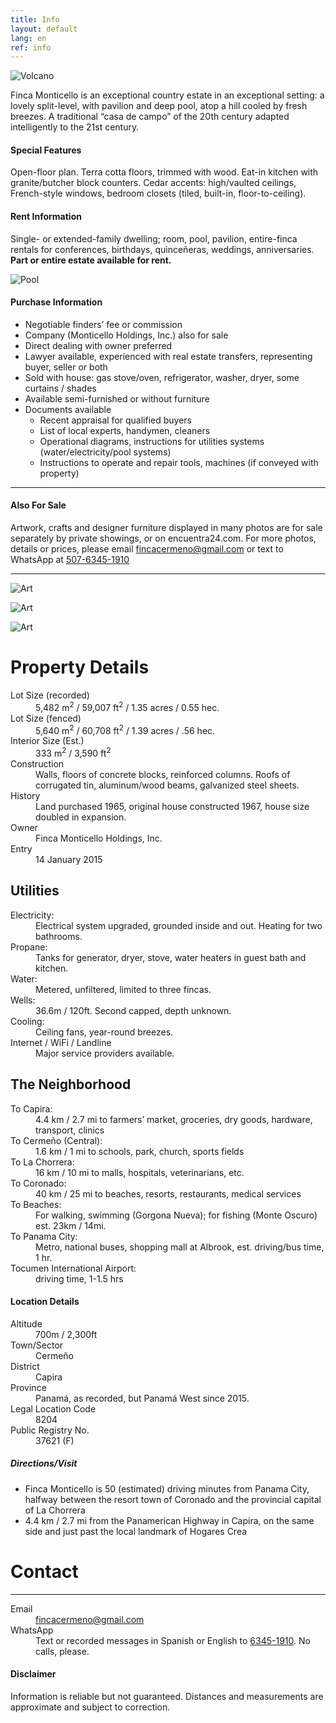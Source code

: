 ```yaml
---
title: Info
layout: default
lang: en
ref: info
---
```





![Volcano](/assets/img/info1.jpg)



Finca Monticello is an exceptional country estate in an exceptional setting: a lovely split-level, with pavilion and deep pool, atop a hill cooled by fresh breezes. A traditional “casa de campo” of the 20th century adapted intelligently to the 21st century.

#### Special Features

Open-floor plan. Terra cotta floors, trimmed with wood. Eat-in kitchen with granite/butcher block counters. Cedar accents: high/vaulted ceilings, French-style windows, bedroom closets (tiled, built-in, floor-to-ceiling).

#### Rent Information

Single- or extended-family dwelling; room, pool, pavilion, entire-finca rentals for conferences, birthdays, quinceñeras, weddings, anniversaries.  **Part or entire estate available for rent.**


![Pool](/assets/img/info3.jpg)


#### Purchase Information

* Negotiable finders’ fee or commission
* Company (Monticello Holdings, Inc.) also for sale
* Direct dealing with owner preferred
* Lawyer available, experienced with real estate transfers, representing buyer, seller or both
* Sold with house: gas stove/oven, refrigerator, washer, dryer, some curtains / shades
* Available semi-furnished or without furniture
* Documents available
  * Recent appraisal for qualified buyers
  * List of local experts, handymen, cleaners
  * Operational diagrams, instructions for utilities systems (water/electricity/pool systems)
  * Instructions to operate and repair tools, machines (if conveyed with property)


---

#### Also For Sale

Artwork, crafts and designer furniture displayed in many photos are for sale separately by private showings, or on encuentra24.com.  For more photos, details or prices, please email <a href="mailto:fincacermeno@gmail.com">fincacermeno@gmail.com</a> or text to WhatsApp at <a href="https://api.whatsapp.com/send?phone=+50763451910">507-6345-1910</a>

---

![Art](/assets/img/info4.jpg)

![Art](/assets/img/info5.jpg)

![Art](/assets/img/info6.jpg)



# Property Details


<dl>
<dt>Lot Size (recorded)</dt>
<dd>5,482 m<sup>2</sup> / 59,007 ft<sup>2</sup> / 1.35 acres / 0.55 hec.</dd>

<dt>Lot Size (fenced)</dt>
<dd>5,640 m<sup>2</sup> / 60,708 ft<sup>2</sup> / 1.39 acres / .56 hec.</dd>

<dt>Interior Size (Est.)</dt>
<dd>333 m<sup>2</sup> / 3,590 ft<sup>2</sup></dd>

<dt>Construction</dt>
<dd>Walls, floors of concrete blocks, reinforced columns. Roofs of corrugated tin, aluminum/wood beams, galvanized steel sheets.</dd>

<dt>History</dt>
<dd>Land purchased 1965, original house constructed 1967, house size doubled in expansion.</dd>

<dt>Owner</dt>
<dd>Finca Monticello Holdings, Inc.</dd>

<dt>Entry</dt>
<dd>14 January 2015</dd>

</dl>


## Utilities

<dl>

<dt>Electricity:</dt>
<dd>Electrical system upgraded, grounded inside and out. Heating for two bathrooms.</dd>

<dt>Propane:</dt>
<dd>Tanks for generator, dryer, stove, water heaters in guest bath and kitchen.</dd>

<dt>Water:</dt>
<dd>Metered, unfiltered, limited to three fincas.</dd>

<dt>Wells:</dt>
<dd>36.6m / 120ft. Second capped, depth unknown.</dd>

<dt>Cooling:</dt>
<dd>Ceiling fans, year-round breezes.</dd>

<dt>Internet / WiFi / Landline</dt>
<dd>Major service providers available.</dd>

</dl>


## The Neighborhood

<dl>

<dt>To Capira:</dt>
<dd>4.4 km / 2.7 mi to farmers’ market, groceries, dry goods, hardware, transport, clinics</dd>

<dt>To Cermeño (Central):</dt>
<dd>1.6 km / 1 mi to schools, park, church, sports fields</dd>

<dt>To La Chorrera:</dt>
<dd>16 km / 10 mi to malls, hospitals, veterinarians, etc.</dd>

<dt>To Coronado:</dt>
<dd>40 km / 25 mi to beaches, resorts, restaurants, medical services</dd>

<dt>To Beaches:</dt>
<dd>For walking, swimming (Gorgona Nueva); for fishing (Monte Oscuro) est. 23km / 14mi.</dd>

<dt>To Panama City:</dt>
<dd>Metro, national buses, shopping mall at Albrook, est. driving/bus time, 1 hr.</dd>

<dt>Tocumen International Airport:</dt>
<dd>driving time, 1-1.5 hrs</dd>

</dl>




#### Location Details

<dl>
<dt>Altitude</dt>
<dd>700m / 2,300ft</dd>

<dt>Town/Sector</dt>
<dd>Cermeño</dd>

<dt>District</dt>
<dd>Capira</dd>

<dt>Province</dt>
<dd>Panamá, as recorded, but Panamá West since 2015.</dd>

<dt>Legal Location Code</dt>
<dd>8204</dd>

<dt>Public Registry No.</dt>
<dd>37621 (F)</dd>

</dl>





##### Directions/Visit

*   Finca Monticello is 50 (estimated) driving minutes from Panama City, halfway between the resort town of Coronado and the provincial capital of La Chorrera
*   4.4 km / 2.7 mi from the Panamerican Highway in Capira, on the same side and just past the local landmark of Hogares Crea





# Contact
---

<dl>

<dt>Email</dt>
<dd><a href="mailto:fincacermeno@gmail.com">fincacermeno@gmail.com</a></dd>

<dt>WhatsApp</dt>
<dd>Text or recorded messages in Spanish or English to <a href="https://api.whatsapp.com/send?phone=+50763451910">6345-1910</a>. No calls, please.</dd>

</dl>

#### Disclaimer  
Information is reliable but not guaranteed. Distances and measurements are approximate and subject to correction.
